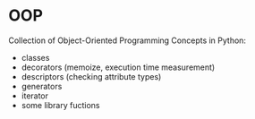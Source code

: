 # OOP
Collection of Object-Oriented Programming Concepts in Python:
* classes
* decorators (memoize, execution time measurement)
* descriptors (checking attribute types)
* generators
* iterator
* some library fuctions
